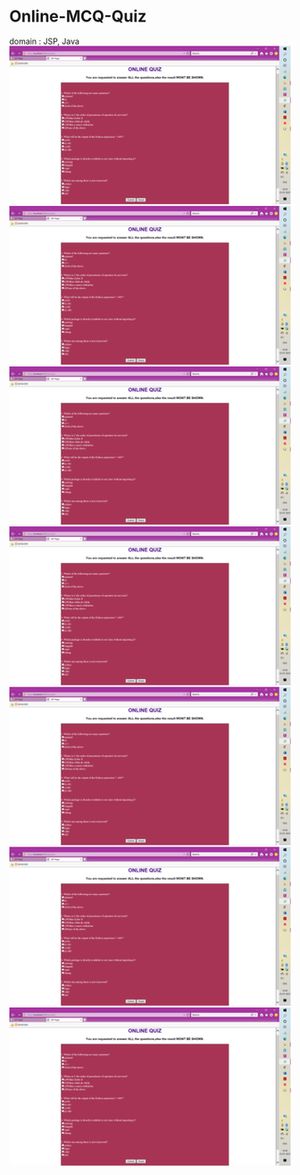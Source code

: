 # Online-MCQ-Quiz
domain : JSP, Java
![Image of Yaktocat](https://github.com/KRoy118/Online-MCQ-Quiz/blob/main/2021-01-23%20(1).png)
![Image of Yaktocat](https://github.com/KRoy118/Online-MCQ-Quiz/blob/main/2021-01-23%20(1).png)
![Image of Yaktocat](https://github.com/KRoy118/Online-MCQ-Quiz/blob/main/2021-01-23%20(1).png)
![Image of Yaktocat](https://github.com/KRoy118/Online-MCQ-Quiz/blob/main/2021-01-23%20(1).png)
![Image of Yaktocat](https://github.com/KRoy118/Online-MCQ-Quiz/blob/main/2021-01-23%20(1).png)
![Image of Yaktocat](https://github.com/KRoy118/Online-MCQ-Quiz/blob/main/2021-01-23%20(1).png)
![Image of Yaktocat](https://github.com/KRoy118/Online-MCQ-Quiz/blob/main/2021-01-23%20(1).png)

